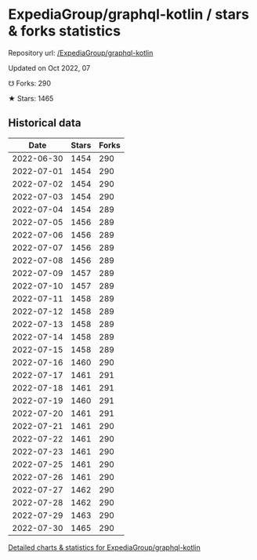 # ExpediaGroup/graphql-kotlin / stars & forks statistics

Repository url: [/ExpediaGroup/graphql-kotlin](https://github.com/ExpediaGroup/graphql-kotlin)

Updated on Oct 2022, 07

☋ Forks: 290

★ Stars: 1465

## Historical data
| Date | Stars | Forks |
|------|-------|-------|
| 2022-06-30 | 1454 | 290 | 
| 2022-07-01 | 1454 | 290 | 
| 2022-07-02 | 1454 | 290 | 
| 2022-07-03 | 1454 | 290 | 
| 2022-07-04 | 1454 | 289 | 
| 2022-07-05 | 1456 | 289 | 
| 2022-07-06 | 1456 | 289 | 
| 2022-07-07 | 1456 | 289 | 
| 2022-07-08 | 1456 | 289 | 
| 2022-07-09 | 1457 | 289 | 
| 2022-07-10 | 1457 | 289 | 
| 2022-07-11 | 1458 | 289 | 
| 2022-07-12 | 1458 | 289 | 
| 2022-07-13 | 1458 | 289 | 
| 2022-07-14 | 1458 | 289 | 
| 2022-07-15 | 1458 | 289 | 
| 2022-07-16 | 1460 | 290 | 
| 2022-07-17 | 1461 | 291 | 
| 2022-07-18 | 1461 | 291 | 
| 2022-07-19 | 1460 | 291 | 
| 2022-07-20 | 1461 | 291 | 
| 2022-07-21 | 1461 | 290 | 
| 2022-07-22 | 1461 | 290 | 
| 2022-07-23 | 1461 | 290 | 
| 2022-07-25 | 1461 | 290 | 
| 2022-07-26 | 1461 | 290 | 
| 2022-07-27 | 1462 | 290 | 
| 2022-07-28 | 1462 | 290 | 
| 2022-07-29 | 1463 | 290 | 
| 2022-07-30 | 1465 | 290 | 


[Detailed charts & statistics for ExpediaGroup/graphql-kotlin](https://reviewgithub.com/rep/ExpediaGroup/graphql-kotlin)
